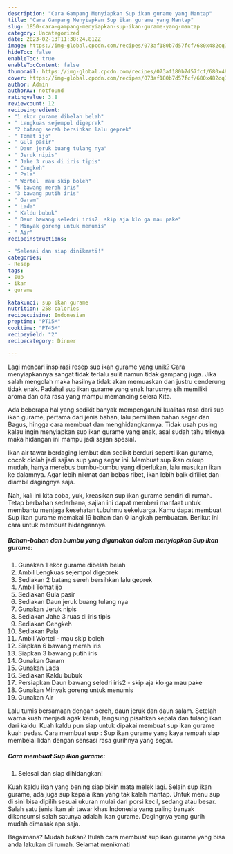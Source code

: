 ```yaml
---
description: "Cara Gampang Menyiapkan Sup ikan gurame yang Mantap"
title: "Cara Gampang Menyiapkan Sup ikan gurame yang Mantap"
slug: 1850-cara-gampang-menyiapkan-sup-ikan-gurame-yang-mantap
category: Uncategorized
date: 2023-02-13T11:38:24.812Z
image: https://img-global.cpcdn.com/recipes/073af180b7d57fcf/680x482cq70/sup-ikan-gurame-foto-resep-utama.jpg
hideToc: false
enableToc: true
enableTocContent: false
thumbnail: https://img-global.cpcdn.com/recipes/073af180b7d57fcf/680x482cq70/sup-ikan-gurame-foto-resep-utama.jpg
cover: https://img-global.cpcdn.com/recipes/073af180b7d57fcf/680x482cq70/sup-ikan-gurame-foto-resep-utama.jpg
author: Admin
authorAv: notfound
ratingvalue: 3.8
reviewcount: 12
recipeingredient:
- "1 ekor gurame dibelah belah"
- " Lengkuas sejempol digeprek"
- "2 batang sereh bersihkan lalu geprek"
- " Tomat ijo"
- " Gula pasir"
- " Daun jeruk buang tulang nya"
- " Jeruk nipis"
- " Jahe 3 ruas di iris tipis"
- " Cengkeh"
- " Pala"
- " Wortel  mau skip boleh"
- "6 bawang merah iris"
- "3 bawang putih iris"
- " Garam"
- " Lada"
- " Kaldu bubuk"
- " Daun bawang seledri iris2  skip aja klo ga mau pake"
- " Minyak goreng untuk menumis"
- " Air"
recipeinstructions:

- "Selesai dan siap dinikmati!"
categories:
- Resep
tags:
- sup
- ikan
- gurame

katakunci: sup ikan gurame 
nutrition: 258 calories
recipecuisine: Indonesian
preptime: "PT15M"
cooktime: "PT45M"
recipeyield: "2"
recipecategory: Dinner

---
```





Lagi mencari inspirasi resep sup ikan gurame yang unik? Cara menyiapkannya sangat tidak terlalu sulit namun tidak gampang juga. Jika salah mengolah maka hasilnya tidak akan memuaskan dan justru cenderung tidak enak. Padahal sup ikan gurame yang enak harusnya sih memiliki aroma dan cita rasa yang mampu memancing selera Kita.





Ada beberapa hal yang sedikit banyak mempengaruhi kualitas rasa dari sup ikan gurame, pertama dari jenis bahan, lalu pemilihan bahan segar dan Bagus, hingga cara membuat dan menghidangkannya. Tidak usah pusing kalau ingin menyiapkan sup ikan gurame yang enak,      asal sudah tahu triknya maka hidangan ini mampu jadi sajian spesial.














Ikan air tawar berdaging lembut dan sedikit berduri seperti ikan gurame, cocok diolah jadi sajian sup yang segar ini. Membuat sup ikan cukup mudah, hanya merebus bumbu-bumbu yang diperlukan, lalu masukan ikan ke dalamnya. Agar lebih nikmat dan bebas ribet, ikan lebih baik difillet dan diambil dagingnya saja.






Nah, kali ini kita coba, yuk, kreasikan sup ikan gurame sendiri di rumah. Tetap berbahan sederhana, sajian ini dapat memberi manfaat untuk membantu menjaga kesehatan tubuhmu sekeluarga. Kamu dapat membuat Sup ikan gurame memakai 19 bahan dan 0 langkah pembuatan. Berikut ini cara untuk membuat hidangannya.

<!--inarticleads1-->

##### Bahan-bahan dan bumbu yang digunakan dalam menyiapkan Sup ikan gurame:

1. Gunakan 1 ekor gurame dibelah belah
1. Ambil  Lengkuas sejempol digeprek
1. Sediakan 2 batang sereh bersihkan lalu geprek
1. Ambil  Tomat ijo
1. Sediakan  Gula pasir
1. Sediakan  Daun jeruk buang tulang nya
1. Gunakan  Jeruk nipis
1. Sediakan  Jahe 3 ruas di iris tipis
1. Sediakan  Cengkeh
1. Sediakan  Pala
1. Ambil  Wortel - mau skip boleh
1. Siapkan 6 bawang merah iris
1. Siapkan 3 bawang putih iris
1. Gunakan  Garam
1. Gunakan  Lada
1. Sediakan  Kaldu bubuk
1. Persiapkan  Daun bawang seledri iris2 - skip aja klo ga mau pake
1. Gunakan  Minyak goreng untuk menumis
1. Gunakan  Air


Lalu tumis bersamaan dengan sereh, daun jeruk dan daun salam. Setelah warna kuah menjadi agak keruh, langsung pisahkan kepala dan tulang ikan dari kaldu. Kuah kaldu pun siap untuk dipakai membuat sup ikan gurame kuah pedas. Cara membuat sup : Sup ikan gurame yang kaya rempah siap membelai lidah dengan sensasi rasa gurihnya yang segar. 

<!--inarticleads2-->

##### Cara membuat Sup ikan gurame:


1. Selesai dan siap dihidangkan!

Kuah kaldu ikan yang bening siap bikin mata melek lagi. Selain sup ikan gurame, ada juga sup kepala ikan yang tak kalah mantap. Untuk menu sup di sini bisa dipilih sesuai ukuran mulai dari porsi kecil, sedang atau besar. Salah satu jenis ikan air tawar khas Indonesia yang paling banyak dikonsumsi salah satunya adalah ikan gurame. Dagingnya yang gurih mudah dimasak apa saja. 

Bagaimana? Mudah bukan? Itulah cara membuat sup ikan gurame yang bisa anda lakukan di rumah. Selamat menikmati
